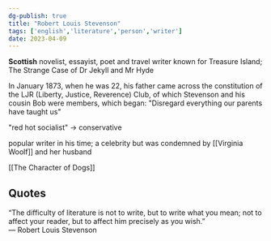```yaml
---
dg-publish: true
title: "Robert Louis Stevenson"
tags: ['english','literature','person','writer']
date: 2023-04-09
---
```


**Scottish** novelist, essayist, poet and travel writer
known for Treasure Island; The Strange Case of Dr Jekyll and Mr Hyde

In January 1873, when he was 22, his father came across the constitution of the LJR (Liberty, Justice, Reverence) Club, of which Stevenson and his cousin Bob were members, which began: "Disregard everything our parents have taught us"

"red hot socialist" -> conservative

popular writer in his time; a celebrity
but was condemned by [[Virginia Woolf]] and her husband

[[The Character of Dogs]]

## Quotes

“The difficulty of literature is not to write, but to write what you mean; not to affect your reader, but to affect him precisely as you wish.”  
― Robert Louis Stevenson


